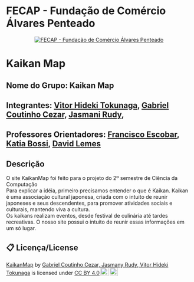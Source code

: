 # FECAP - Fundação de Comércio Álvares Penteado

<p align="center">
<a href= "https://www.fecap.br/"><img src="https://encrypted-tbn0.gstatic.com/images?q=tbn:ANd9GcRhZPrRa89Kma0ZZogxm0pi-tCn_TLKeHGVxywp-LXAFGR3B1DPouAJYHgKZGV0XTEf4AE&usqp=CAU" alt="FECAP - Fundação de Comércio Álvares Penteado" border="0"></a>
</p>

# Kaikan Map

## Nome do Grupo: Kaikan Map

## Integrantes: <a href="https://www.linkedin.com/in/vitor-tokunaga-82b344278/">Vitor Hideki Tokunaga</a>, <a href="https://www.linkedin.com/in/gabriel-coutinho-cezar-b2b8821b7/">Gabriel Coutinho Cezar</a>, <a href="https://www.linkedin.com/in/jasmani-rudy-arcaya-susano-601564265/">Jasmani Rudy</a>,

## Professores Orientadores: <a href="https://www.linkedin.com/in/francisco-escobar/">Francisco Escobar</a>, <a href="https://www.linkedin.com/in/katia-bossi/">Katia Bossi</a>, <a href="https://www.linkedin.com/in/dolemes/"> David Lemes</a>

## Descrição

<p align="center">

O site KaikanMap foi feito para o projeto do 2º semestre de Ciência da Computação <br>
Para explicar a idéia, primeiro precisamos entender o que é Kaikan. Kaikan é uma associação cultural japonesa, criada com o intuito de reunir japoneses e seus descendentes, para promover atividades sociais e culturais, mantendo viva a cultura. <br>
Os kaikans realizam eventos, desde festival de culinária até tardes recreativas. O nosso site possui o intuito de reunir essas informações em um só lugar.


## 📋 Licença/License
<p xmlns:cc="http://creativecommons.org/ns#" xmlns:dct="http://purl.org/dc/terms/"><a property="dct:title" rel="cc:attributionURL" href="https://github.com/VitorToku/KaikanMap">KaikanMap</a> by <a rel="cc:attributionURL dct:creator" property="cc:attributionName" href="https://github.com/VitorToku/KaikanMap">Gabriel Coutinho Cezar, Jasmany Rudy, Vitor Hideki Tokunaga</a> is licensed under <a href="http://creativecommons.org/licenses/by/4.0/?ref=chooser-v1" target="_blank" rel="license noopener noreferrer" style="display:inline-block;">CC BY 4.0<img style="height:22px!important;margin-left:3px;vertical-align:text-bottom;" src="https://mirrors.creativecommons.org/presskit/icons/cc.svg?ref=chooser-v1"><img style="height:22px!important;margin-left:3px;vertical-align:text-bottom;" src="https://mirrors.creativecommons.org/presskit/icons/by.svg?ref=chooser-v1"></a></p>
